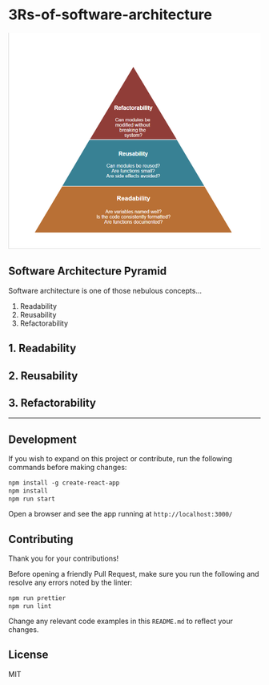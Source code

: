 # 3Rs-of-software-architecture

![software architecture pyramid](public/software-architecture-pyramid.png)

## Software Architecture Pyramid
Software architecture is one of those nebulous concepts...

1. Readability
2. Reusability
3. Refactorability

## 1. Readability
## 2. Reusability
## 3. Refactorability

--------------------------------------------------------------------------------
## Development
If you wish to expand on this project or contribute, run the following commands before making changes:

```
npm install -g create-react-app
npm install
npm run start
```

Open a browser and see the app running at `http://localhost:3000/`

## Contributing
Thank you for your contributions!

Before opening a friendly Pull Request, make sure you run the following and resolve any errors noted by the linter:

```
npm run prettier
npm run lint
```

Change any relevant code examples in this `README.md` to reflect your changes.

## License
MIT

